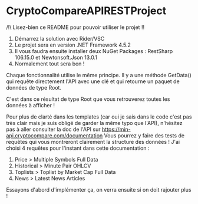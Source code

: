 # CryptoCompareAPIRESTProject

/!\ Lisez-bien ce README pour pouvoir utiliser le projet !!

1. Démarrez la solution avec Rider/VSC
2. Le projet sera en version .NET Framework 4.5.2
3. Il vous faudra ensuite installer deux NuGet Packages : RestSharp 106.15.0 et Newtonsoft.Json 13.0.1
4. Normalement tout sera bon !

Chaque fonctionnalité utilise le même principe. Il y a une méthode GetData() qui requête directement l'API avec une clé et qui retourne un paquet de données de type Root.

C'est dans ce résultat de type Root que vous retrouverez toutes les données à afficher !

Pour plus de clarté dans les templates (car oui je sais dans le code c'est pas très clair mais je suis obligé de garder la même typo que l'API), n'hésitez pas à aller consulter la doc de l'API sur https://min-api.cryptocompare.com/documentation
Vous pourrez y faire des tests de requêtes qui vous montreront clairement la structure des données !
J'ai choisi 4 requêtes pour l'instant dans cette documentation :
1. Price > Multiple Symbols Full Data
2. Historical > Minute Pair OHLCV
3. Toplists > Toplist by Market Cap Full Data
4. News > Latest News Articles

Essayons d'abord d'implémenter ça, on verra ensuite si on doit rajouter plus !
